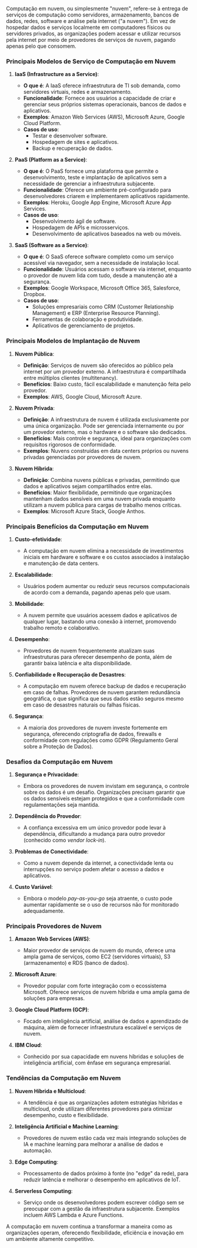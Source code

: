 
Computação em nuvem, ou simplesmente "nuvem", refere-se à entrega de serviços de computação como servidores, armazenamento, bancos de dados, redes, software e análise pela internet ("a nuvem"). Em vez de hospedar dados e serviços localmente em computadores físicos ou servidores privados, as organizações podem acessar e utilizar recursos pela internet por meio de provedores de serviços de nuvem, pagando apenas pelo que consomem.

### Principais Modelos de Serviço de Computação em Nuvem

1. **IaaS (Infrastructure as a Service)**:
    
    - **O que é**: A IaaS oferece infraestrutura de TI sob demanda, como servidores virtuais, redes e armazenamento.
    - **Funcionalidade**: Fornece aos usuários a capacidade de criar e gerenciar seus próprios sistemas operacionais, bancos de dados e aplicativos.
    - **Exemplos**: Amazon Web Services (AWS), Microsoft Azure, Google Cloud Platform.
    - **Casos de uso**:
        - Testar e desenvolver software.
        - Hospedagem de sites e aplicativos.
        - Backup e recuperação de dados.
2. **PaaS (Platform as a Service)**:
    
    - **O que é**: O PaaS fornece uma plataforma que permite o desenvolvimento, teste e implantação de aplicativos sem a necessidade de gerenciar a infraestrutura subjacente.
    - **Funcionalidade**: Oferece um ambiente pré-configurado para desenvolvedores criarem e implementarem aplicativos rapidamente.
    - **Exemplos**: Heroku, Google App Engine, Microsoft Azure App Services.
    - **Casos de uso**:
        - Desenvolvimento ágil de software.
        - Hospedagem de APIs e microsserviços.
        - Desenvolvimento de aplicativos baseados na web ou móveis.
3. **SaaS (Software as a Service)**:
    
    - **O que é**: O SaaS oferece software completo como um serviço acessível via navegador, sem a necessidade de instalação local.
    - **Funcionalidade**: Usuários acessam o software via internet, enquanto o provedor de nuvem lida com tudo, desde a manutenção até a segurança.
    - **Exemplos**: Google Workspace, Microsoft Office 365, Salesforce, Dropbox.
    - **Casos de uso**:
        - Soluções empresariais como CRM (Customer Relationship Management) e ERP (Enterprise Resource Planning).
        - Ferramentas de colaboração e produtividade.
        - Aplicativos de gerenciamento de projetos.

### Principais Modelos de Implantação de Nuvem

1. **Nuvem Pública**:
    
    - **Definição**: Serviços de nuvem são oferecidos ao público pela internet por um provedor externo. A infraestrutura é compartilhada entre múltiplos clientes (multitenancy).
    - **Benefícios**: Baixo custo, fácil escalabilidade e manutenção feita pelo provedor.
    - **Exemplos**: AWS, Google Cloud, Microsoft Azure.
2. **Nuvem Privada**:
    
    - **Definição**: A infraestrutura de nuvem é utilizada exclusivamente por uma única organização. Pode ser gerenciada internamente ou por um provedor externo, mas o hardware e o software são dedicados.
    - **Benefícios**: Mais controle e segurança, ideal para organizações com requisitos rigorosos de conformidade.
    - **Exemplos**: Nuvens construídas em data centers próprios ou nuvens privadas gerenciadas por provedores de nuvem.
3. **Nuvem Híbrida**:
    
    - **Definição**: Combina nuvens públicas e privadas, permitindo que dados e aplicativos sejam compartilhados entre elas.
    - **Benefícios**: Maior flexibilidade, permitindo que organizações mantenham dados sensíveis em uma nuvem privada enquanto utilizam a nuvem pública para cargas de trabalho menos críticas.
    - **Exemplos**: Microsoft Azure Stack, Google Anthos.

### Principais Benefícios da Computação em Nuvem

1. **Custo-efetividade**:
    
    - A computação em nuvem elimina a necessidade de investimentos iniciais em hardware e software e os custos associados à instalação e manutenção de data centers.
2. **Escalabilidade**:
    
    - Usuários podem aumentar ou reduzir seus recursos computacionais de acordo com a demanda, pagando apenas pelo que usam.
3. **Mobilidade**:
    
    - A nuvem permite que usuários acessem dados e aplicativos de qualquer lugar, bastando uma conexão à internet, promovendo trabalho remoto e colaborativo.
4. **Desempenho**:
    
    - Provedores de nuvem frequentemente atualizam suas infraestruturas para oferecer desempenho de ponta, além de garantir baixa latência e alta disponibilidade.
5. **Confiabilidade e Recuperação de Desastres**:
    
    - A computação em nuvem oferece backup de dados e recuperação em caso de falhas. Provedores de nuvem garantem redundância geográfica, o que significa que seus dados estão seguros mesmo em caso de desastres naturais ou falhas físicas.
6. **Segurança**:
    
    - A maioria dos provedores de nuvem investe fortemente em segurança, oferecendo criptografia de dados, firewalls e conformidade com regulações como GDPR (Regulamento Geral sobre a Proteção de Dados).

### Desafios da Computação em Nuvem

1. **Segurança e Privacidade**:
    
    - Embora os provedores de nuvem invistam em segurança, o controle sobre os dados é um desafio. Organizações precisam garantir que os dados sensíveis estejam protegidos e que a conformidade com regulamentações seja mantida.
2. **Dependência do Provedor**:
    
    - A confiança excessiva em um único provedor pode levar à dependência, dificultando a mudança para outro provedor (conhecido como _vendor lock-in_).
3. **Problemas de Conectividade**:
    
    - Como a nuvem depende da internet, a conectividade lenta ou interrupções no serviço podem afetar o acesso a dados e aplicativos.
4. **Custo Variável**:
    
    - Embora o modelo _pay-as-you-go_ seja atraente, o custo pode aumentar rapidamente se o uso de recursos não for monitorado adequadamente.

### Principais Provedores de Nuvem

1. **Amazon Web Services (AWS)**:
    
    - Maior provedor de serviços de nuvem do mundo, oferece uma ampla gama de serviços, como EC2 (servidores virtuais), S3 (armazenamento) e RDS (banco de dados).
2. **Microsoft Azure**:
    
    - Provedor popular com forte integração com o ecossistema Microsoft. Oferece serviços de nuvem híbrida e uma ampla gama de soluções para empresas.
3. **Google Cloud Platform (GCP)**:
    
    - Focado em inteligência artificial, análise de dados e aprendizado de máquina, além de fornecer infraestrutura escalável e serviços de nuvem.
4. **IBM Cloud**:
    
    - Conhecido por sua capacidade em nuvens híbridas e soluções de inteligência artificial, com ênfase em segurança empresarial.

### Tendências da Computação em Nuvem

1. **Nuvem Híbrida e Multicloud**:
    
    - A tendência é que as organizações adotem estratégias híbridas e multicloud, onde utilizam diferentes provedores para otimizar desempenho, custo e flexibilidade.
2. **Inteligência Artificial e Machine Learning**:
    
    - Provedores de nuvem estão cada vez mais integrando soluções de IA e machine learning para melhorar a análise de dados e automação.
3. **Edge Computing**:
    
    - Processamento de dados próximo à fonte (no "edge" da rede), para reduzir latência e melhorar o desempenho em aplicativos de IoT.
4. **Serverless Computing**:
    
    - Serviço onde os desenvolvedores podem escrever código sem se preocupar com a gestão da infraestrutura subjacente. Exemplos incluem AWS Lambda e Azure Functions.

A computação em nuvem continua a transformar a maneira como as organizações operam, oferecendo flexibilidade, eficiência e inovação em um ambiente altamente competitivo.